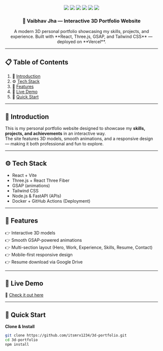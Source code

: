 <div align="center">
  <br />
    <a href="https://vaibhav-portfolio-roan.vercel.app/" target="_blank">
    </a>
  <br />

  <div>
    <img src="https://img.shields.io/badge/-React-61DBFB?style=for-the-badge&logo=react&logoColor=black" />
    <img src="https://img.shields.io/badge/-Next.js-000000?style=for-the-badge&logo=next.js&logoColor=white" />
    <img src="https://img.shields.io/badge/-Tailwind_CSS-38B2AC?style=for-the-badge&logo=tailwind-css&logoColor=white" />
    <img src="https://img.shields.io/badge/-Node.js-339933?style=for-the-badge&logo=node.js&logoColor=white" />
    <img src="https://img.shields.io/badge/-FastAPI-009688?style=for-the-badge&logo=fastapi&logoColor=white" />
    <img src="https://img.shields.io/badge/-Docker-2496ED?style=for-the-badge&logo=docker&logoColor=white" />
  </div>

  <h3 align="center">🚀 Vaibhav Jha — Interactive 3D Portfolio Website</h3>

   <div align="center">
     A modern 3D personal portfolio showcasing my skills, projects, and experience.  
     Built with **React, Three.js, GSAP, and Tailwind CSS** — deployed on **Vercel**.
    </div>
</div>

---

## 📋 Table of Contents

1. 🤖 [Introduction](#introduction)  
2. ⚙️ [Tech Stack](#tech-stack)  
3. 🔋 [Features](#features)  
4. 🚀 [Live Demo](#live-demo)  
5. 🤸 [Quick Start](#quick-start)  

---

## 🤖 Introduction
This is my personal portfolio website designed to showcase my **skills, projects, and achievements** in an interactive way.  
The site features 3D models, smooth animations, and a responsive design — making it both professional and fun to explore.  

---

## ⚙️ Tech Stack
- React + Vite  
- Three.js + React Three Fiber  
- GSAP (animations)  
- Tailwind CSS  
- Node.js & FastAPI (APIs)  
- Docker + GitHub Actions (Deployment)  

---

## 🔋 Features
👉 Interactive 3D models  
👉 Smooth GSAP-powered animations  
👉 Multi-section layout (Hero, Work, Experience, Skills, Resume, Contact)  
👉 Mobile-first responsive design  
👉 Resume download via Google Drive  

---

## 🚀 Live Demo
🔗 [Check it out here](https://your-deployed-link.vercel.app)  

---

## 🤸 Quick Start

**Clone & Install**
```bash
git clone https://github.com/itsmrx1234/3d-portfolio.git
cd 3d-portfolio
npm install
